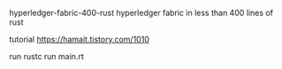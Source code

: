 hyperledger-fabric-400-rust
hyperledger fabric in less than 400 lines of rust

tutorial
https://hamait.tistory.com/1010

run
rustc run main.rt
